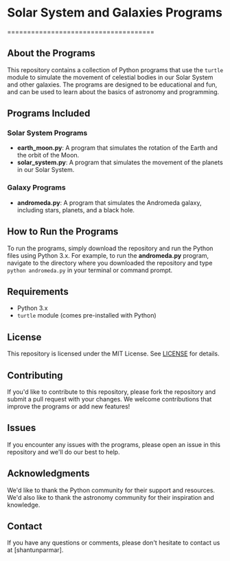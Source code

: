# Solar System and Galaxies Programs
=====================================

## About the Programs
This repository contains a collection of Python programs that use the `turtle` module to simulate the movement of celestial bodies in our Solar System and other galaxies. The programs are designed to be educational and fun, and can be used to learn about the basics of astronomy and programming.

## Programs Included
### Solar System Programs

* **earth_moon.py**: A program that simulates the rotation of the Earth and the orbit of the Moon.
* **solar_system.py**: A program that simulates the movement of the planets in our Solar System.

### Galaxy Programs

* **andromeda.py**: A program that simulates the Andromeda galaxy, including stars, planets, and a black hole.

## How to Run the Programs
To run the programs, simply download the repository and run the Python files using Python 3.x. For example, to run the **andromeda.py** program, navigate to the directory where you downloaded the repository and type `python andromeda.py` in your terminal or command prompt.

## Requirements
* Python 3.x
* `turtle` module (comes pre-installed with Python)

## License
This repository is licensed under the MIT License. See [LICENSE](LICENSE) for details.

## Contributing
If you'd like to contribute to this repository, please fork the repository and submit a pull request with your changes. We welcome contributions that improve the programs or add new features!

## Issues
If you encounter any issues with the programs, please open an issue in this repository and we'll do our best to help.

## Acknowledgments
We'd like to thank the Python community for their support and resources. We'd also like to thank the astronomy community for their inspiration and knowledge.

## Contact
If you have any questions or comments, please don't hesitate to contact us at [shantunparmar].
